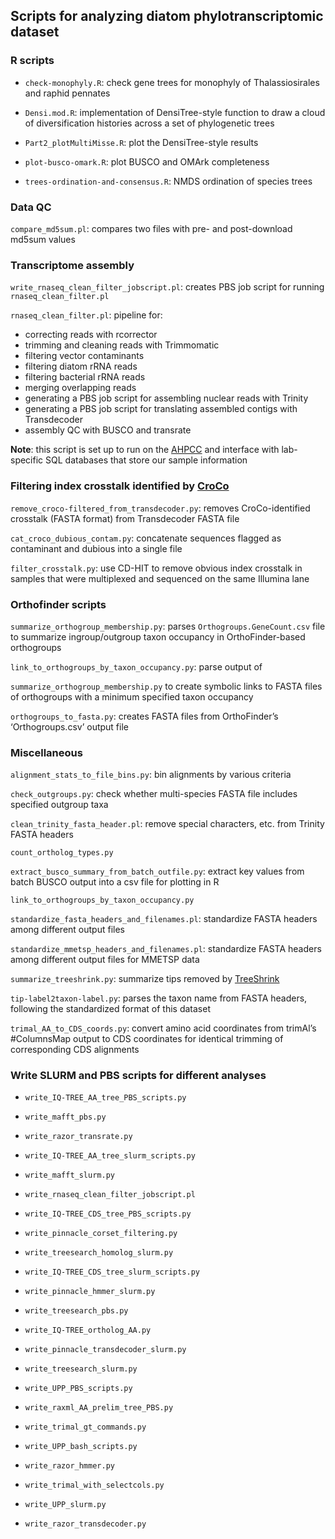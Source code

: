 
## Scripts for analyzing diatom phylotranscriptomic dataset

### R scripts

- `check-monophyly.R`: check gene trees for monophyly of
  Thalassiosirales and raphid pennates

- `Densi.mod.R`: implementation of DensiTree-style function to draw a
  cloud of diversification histories across a set of phylogenetic trees

- `Part2_plotMultiMisse.R`: plot the DensiTree-style results

- `plot-busco-omark.R`: plot BUSCO and OMArk completeness

- `trees-ordination-and-consensus.R`: NMDS ordination of species trees

### Data QC

`compare_md5sum.pl`: compares two files with pre- and post-download
md5sum values

### Transcriptome assembly

`write_rnaseq_clean_filter_jobscript.pl`: creates PBS job script for
running `rnaseq_clean_filter.pl`

`rnaseq_clean_filter.pl`: pipeline for:

- correcting reads with rcorrector
- trimming and cleaning reads with Trimmomatic
- filtering vector contaminants
- filtering diatom rRNA reads
- filtering bacterial rRNA reads
- merging overlapping reads
- generating a PBS job script for assembling nuclear reads with
  Trinity  
- generating a PBS job script for translating assembled contigs with
  Transdecoder
- assembly QC with BUSCO and transrate

**Note**: this script is set up to run on the
[AHPCC](http://hpc.uark.edu/hpc/) and interface with lab-specific SQL
databases that store our sample information

### Filtering index crosstalk identified by [CroCo](https://bmcbiol.biomedcentral.com/articles/10.1186/s12915-018-0486-7)

`remove_croco-filtered_from_transdecoder.py`: removes CroCo-identified
crosstalk (FASTA format) from Transdecoder FASTA file

`cat_croco_dubious_contam.py`: concatenate sequences flagged as
contaminant and dubious into a single file

`filter_crosstalk.py`: use CD-HIT to remove obvious index crosstalk in
samples that were multiplexed and sequenced on the same Illumina lane

### Orthofinder scripts

`summarize_orthogroup_membership.py`: parses `Orthogroups.GeneCount.csv`
file to summarize ingroup/outgroup taxon occupancy in OrthoFinder-based
orthogroups

`link_to_orthogroups_by_taxon_occupancy.py`: parse output of

`summarize_orthogroup_membership.py` to create symbolic links to FASTA
files of orthogroups with a minimum specified taxon occupancy

`orthogroups_to_fasta.py`: creates FASTA files from OrthoFinder’s
‘Orthogroups.csv’ output file

### Miscellaneous

`alignment_stats_to_file_bins.py`: bin alignments by various criteria

`check_outgroups.py`: check whether multi-species FASTA file includes
specified outgroup taxa

`clean_trinity_fasta_header.pl`: remove special characters, etc. from
Trinity FASTA headers

`count_ortholog_types.py`

`extract_busco_summary_from_batch_outfile.py`: extract key values from
batch BUSCO output into a csv file for plotting in R

`link_to_orthogroups_by_taxon_occupancy.py`

`standardize_fasta_headers_and_filenames.pl`: standardize FASTA headers
among different output files

`standardize_mmetsp_headers_and_filenames.pl`: standardize FASTA headers
among different output files for MMETSP data

`summarize_treeshrink.py`: summarize tips removed by
[TreeShrink](https://github.com/uym2/TreeShrink)

`tip-label2taxon-label.py`: parses the taxon name from FASTA headers,
following the standardized format of this dataset

`trimal_AA_to_CDS_coords.py`: convert amino acid coordinates from
trimAl’s \#ColumnsMap output to CDS coordinates for identical trimming
of corresponding CDS alignments

### Write SLURM and PBS scripts for different analyses

- `write_IQ-TREE_AA_tree_PBS_scripts.py`

- `write_mafft_pbs.py`

- `write_razor_transrate.py`

- `write_IQ-TREE_AA_tree_slurm_scripts.py`

- `write_mafft_slurm.py`

- `write_rnaseq_clean_filter_jobscript.pl`

- `write_IQ-TREE_CDS_tree_PBS_scripts.py`

- `write_pinnacle_corset_filtering.py`

- `write_treesearch_homolog_slurm.py`

- `write_IQ-TREE_CDS_tree_slurm_scripts.py`

- `write_pinnacle_hmmer_slurm.py`

- `write_treesearch_pbs.py`

- `write_IQ-TREE_ortholog_AA.py`

- `write_pinnacle_transdecoder_slurm.py`

- `write_treesearch_slurm.py`

- `write_UPP_PBS_scripts.py`

- `write_raxml_AA_prelim_tree_PBS.py`

- `write_trimal_gt_commands.py`

- `write_UPP_bash_scripts.py`

- `write_razor_hmmer.py`

- `write_trimal_with_selectcols.py`

- `write_UPP_slurm.py`

- `write_razor_transdecoder.py`

